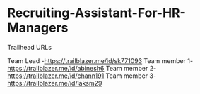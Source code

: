 # Recruiting-Assistant-For-HR-Managers

Trailhead URLs

Team Lead -https://trailblazer.me/id/sk771093
Team member 1-https://trailblazer.me/id/abinesh6
Team member 2-https://trailblazer.me/id/chann191
Team member 3-https://trailblazer.me/id/laksm29
